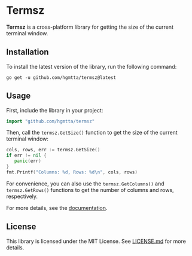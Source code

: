 # Termsz
**Termsz** is a cross-platform library for getting the size of the current terminal window.

## Installation
To install the latest version of the library, run the following command:
```
go get -u github.com/hgmtta/termsz@latest
```

## Usage
First, include the library in your project:
```go
import "github.com/hgmtta/termsz"
```

Then, call the `termsz.GetSize()` function to get the size of the current terminal window:
```go
cols, rows, err := termsz.GetSize()
if err != nil {
   panic(err)
}
fmt.Printf("Columns: %d, Rows: %d\n", cols, rows)
```
For convenience, you can also use the `termsz.GetColumns()` and `termsz.GetRows()` functions to get the number of columns and rows, respectively.

For more details, see the [documentation](https://pkg.go.dev/github.com/hgmtta/termsz).

## License
This library is licensed under the MIT License. See [LICENSE.md](LICENSE.md) for more details.